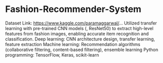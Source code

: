 # Fashion-Recommender-System
Dataset Link: https://www.kaggle.com/paramaggarwal/...
Utilized transfer learning with pre-trained CNN models (, ResNet50) to extract high-level features from fashion images, 
enabling accurate item recognition and classification.
Deep learning: CNN architecture design, transfer learning, feature extraction
Machine learning: Recommendation algorithms (collaborative filtering, content-based filtering), ensemble learning
Python programming: TensorFlow, Keras, scikit-learn
